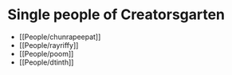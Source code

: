 # Single people of Creatorsgarten

- [[People/chunrapeepat]]
- [[People/rayriffy]]
- [[People/poom]]
- [[People/dtinth]]
